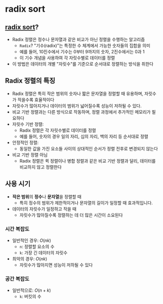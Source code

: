 # radix sort

## [radix sort](https://en.wikipedia.org/wiki/Radix_sort)?

- Radix 정렬은 정수나 문자열과 같은 비교가 아닌 정렬을 수행하는 알고리즘
    - `Radix`? "기수(radix)"는 특정한 수 체계에서 가능한 숫자들의 집합을 의미
    - 예를 들어, 10진수에서 기수는 0부터 9까지의 숫자, 2진수에서는 0과 1
    - 이 기수 개념을 사용하여 각 자릿수별로 데이터를 정렬
- 이 방법은 데이터의 개별 "자릿수"를 기준으로 순서대로 정렬하는 방식을 취한다

## Radix 정렬의 특징

- Radix 정렬은 특히 작은 범위의 숫자나 짧은 문자열을 정렬할 때 유용하며, 자릿수가 적을수록 효율적이다
- 자릿수가 많아지거나 데이터의 범위가 넓어질수록 성능이 저하될 수 있다.
- 비교 기반 정렬과는 다른 방식으로 작동하며, 정렬 과정에서 추가적인 메모리가 필요하다
- 자릿수 기반 정렬:
    - Radix 정렬은 각 자릿수별로 데이터를 정렬
    - 예를 들어, 숫자의 경우 일의 자리, 십의 자리, 백의 자리 등 순서대로 정렬
- 안정적인 정렬:
    - 동일한 값을 가진 요소들 사이의 상대적인 순서가 정렬 전후로 변경되지 않는다
- 비교 기반 정렬 아님
    - Radix 정렬은 퀵 정렬이나 병합 정렬과 같은 비교 기반 정렬과 달리, 데이터를 비교하지 않고 정렬한다

## 사용 시기

- **작은 범위**의 **정수**나 **문자열**을 정렬할 때
    - 특히 정수의 범위가 제한적이거나 문자열의 길이가 일정할 때 효과적입니다.
- 데이터의 자릿수가 일정하고 작을 때
    - 자릿수가 많아질수록 정렬하는 데 더 많은 시간이 소요된다

### 시간 복잡도

- 일반적인 경우: $O(nk)$
    - `n`: 정렬할 요소의 수
    - `k`: 가장 긴 데이터의 자릿수
- 최악의 경우: $O(nk)$
    - 자릿수가 많아지면 성능이 저하될 수 있다

### 공간 복잡도

- 일반적으로: $O(n + k)$
    - `k`: 버킷의 수
